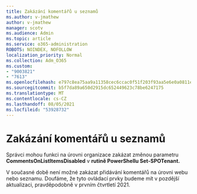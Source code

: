 ```yaml
---
title: Zakázání komentářů u seznamů
ms.author: v-jmathew
author: v-jmathew
manager: scotv
ms.audience: Admin
ms.topic: article
ms.service: o365-administration
ROBOTS: NOINDEX, NOFOLLOW
localization_priority: Normal
ms.collection: Adm_O365
ms.custom:
- "9003821"
- "7613"
ms.openlocfilehash: e797c8ea75aa9a11358cec6ccac0f51f203f93aa5e6e0a0811ec50178c914b20
ms.sourcegitcommit: b5f7da89a650d2915dc652449623c78be6247175
ms.translationtype: MT
ms.contentlocale: cs-CZ
ms.lasthandoff: 08/05/2021
ms.locfileid: "53928732"
---
```

# <a name="disable-comments-on-lists"></a>Zakázání komentářů u seznamů

Správci mohou funkci na úrovni organizace zakázat změnou parametru **CommentsOnListItemsDisabled** v **rutině PowerShellu Set-SPOTenant.**

V současné době není možné zakázat přidávání komentářů na úrovni webu nebo seznamu. Doufáme, že tyto ovládací prvky budeme mít v pozdější aktualizaci, pravděpodobně v prvním čtvrtletí 2021.
